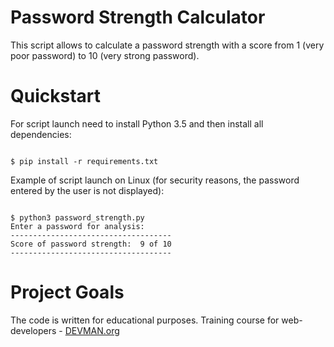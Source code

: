 # Password Strength Calculator

This script allows to calculate a password strength with a score from 1 (very poor password) to 10 (very strong password).

# Quickstart

For script launch need to install Python 3.5 and then install all dependencies:

```

$ pip install -r requirements.txt

```

Example of script launch on Linux (for security reasons, the password entered by the user is not displayed):

```

$ python3 password_strength.py
Enter a password for analysis:
------------------------------------
Score of password strength:  9 of 10
------------------------------------

```

# Project Goals

The code is written for educational purposes. Training course for web-developers - [DEVMAN.org](https://devman.org)
